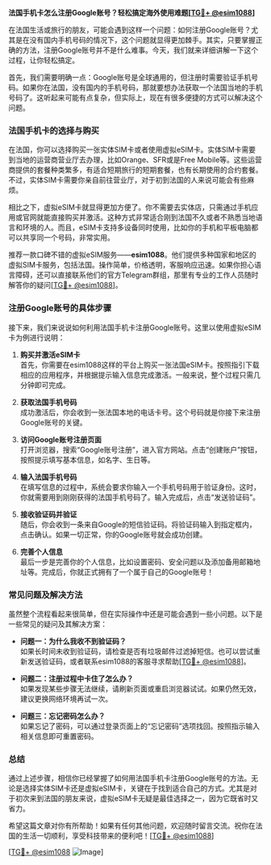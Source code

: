 **法国手机卡怎么注册Google账号？轻松搞定海外使用难题[[TG💪+ @esim1088](https://t.me/s/esim1088)]**

在法国生活或旅行的朋友，可能会遇到这样一个问题：如何注册Google账号？尤其是在没有国内手机号码的情况下，这个问题就显得更加棘手。其实，只要掌握正确的方法，注册Google账号并不是什么难事。今天，我们就来详细讲解一下这个过程，让你轻松搞定。

首先，我们需要明确一点：Google账号是全球通用的，但注册时需要验证手机号码。如果你在法国，没有国内的手机号码，那就要想办法获取一个法国当地的手机号码了。这听起来可能有点复杂，但实际上，现在有很多便捷的方式可以解决这个问题。

### 法国手机卡的选择与购买

在法国，你可以选择购买一张实体SIM卡或者使用虚拟eSIM卡。实体SIM卡需要到当地的运营商营业厅去办理，比如Orange、SFR或是Free Mobile等。这些运营商提供的套餐种类繁多，有适合短期旅行的短期套餐，也有长期使用的合约套餐。不过，实体SIM卡需要你亲自前往营业厅，对于初到法国的人来说可能会有些麻烦。

相比之下，虚拟eSIM卡就显得更加方便了。你不需要去实体店，只需通过手机应用或官网就能直接购买并激活。这种方式非常适合刚到法国不久或者不熟悉当地语言和环境的人。而且，eSIM卡支持多设备同时使用，比如你的手机和平板电脑都可以共享同一个号码，非常实用。

推荐一款口碑不错的虚拟eSIM服务——**esim1088**。他们提供多种国家和地区的虚拟SIM卡服务，包括法国。操作简单，价格透明，客服响应迅速。如果你担心语言障碍，还可以直接联系他们的官方Telegram群组，那里有专业的工作人员随时解答你的疑问[[TG💪+ @esim1088](https://t.me/s/esim1088)]。

### 注册Google账号的具体步骤

接下来，我们来说说如何利用法国手机卡注册Google账号。这里以使用虚拟eSIM卡为例进行说明：

1. **购买并激活eSIM卡**  
   首先，你需要在esim1088这样的平台上购买一张法国eSIM卡。按照指引下载相应的应用程序，并根据提示输入信息完成激活。一般来说，整个过程只需几分钟即可完成。

2. **获取法国手机号码**  
   成功激活后，你会收到一张法国本地的电话卡号。这个号码就是你接下来注册Google账号的关键。

3. **访问Google账号注册页面**  
   打开浏览器，搜索“Google账号注册”，进入官方网站。点击“创建账户”按钮，按照提示填写基本信息，如名字、生日等。

4. **输入法国手机号码**  
   在填写信息的过程中，系统会要求你输入一个手机号码用于验证身份。这时，你就需要用到刚刚获得的法国手机号码了。输入完成后，点击“发送验证码”。

5. **接收验证码并验证**  
   随后，你会收到一条来自Google的短信验证码。将验证码输入到指定框内，点击确认。如果一切正常，你的Google账号就会成功创建。

6. **完善个人信息**  
   最后一步是完善你的个人信息，比如设置密码、安全问题以及添加备用邮箱地址等。完成后，你就正式拥有了一个属于自己的Google账号！

### 常见问题及解决方法

虽然整个流程看起来很简单，但在实际操作中还是可能会遇到一些小问题。以下是一些常见的疑问及其解决方案：

- **问题一：为什么我收不到验证码？**  
  如果长时间未收到验证码，请检查是否有垃圾邮件过滤掉短信。也可以尝试重新发送验证码，或者联系esim1088的客服寻求帮助[[TG💪+ @esim1088](https://t.me/s/esim1088)]。

- **问题二：注册过程中卡住了怎么办？**  
  如果发现某些步骤无法继续，请刷新页面或重启浏览器试试。如果仍然无效，建议更换网络环境再试一次。

- **问题三：忘记密码怎么办？**  
  如果忘记了密码，可以通过登录页面上的“忘记密码”选项找回。按照指示输入相关信息即可重置密码。

### 总结

通过上述步骤，相信你已经掌握了如何用法国手机卡注册Google账号的方法。无论是选择实体SIM卡还是虚拟eSIM卡，关键在于找到适合自己的方式。尤其是对于初次来到法国的朋友来说，虚拟eSIM卡无疑是最佳选择之一，因为它既省时又省力。

希望这篇文章对你有所帮助！如果有任何其他问题，欢迎随时留言交流。祝你在法国的生活一切顺利，享受科技带来的便利吧！[[TG💪+ @esim1088](https://t.me/s/esim1088)]  

[[TG💪+ @esim1088](https://t.me/s/esim1088) ![Image](https://i.postimg.cc/4NQfJmqS/Snipaste-2025-05-13-00-14-12.png)]